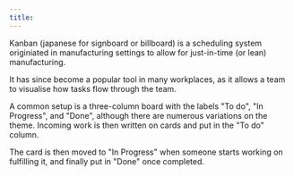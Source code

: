 ```yaml
---
title:
---
```


Kanban (japanese for signboard or billboard) is a scheduling system originiated in manufacturing settings to allow for just-in-time (or lean) manufacturing.

It has since become a popular tool in many workplaces, as it allows a team to visualise how tasks flow through the team.

A common setup is a three-column board with the labels "To do", "In Progress", and "Done", although there are numerous variations on the theme. Incoming work is then written on cards and put in the "To do" column.

The card is then moved to "In Progress" when someone starts working on fulfilling it, and finally put in "Done" once completed.